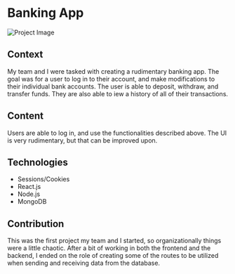# Banking App

![Project Image](image_url)

## Context

My team and I were tasked with creating a rudimentary banking app. The goal was for a user to log in to their account, and make modifications to their individual bank accounts. The user is able to deposit, withdraw, and transfer funds. They are also able to iew a history of all of their transactions.

## Content

Users are able to log in, and use the functionalities described above. The UI is very rudimentary, but that can be improved upon. 

## Technologies

- Sessions/Cookies
- React.js
- Node.js
- MongoDB

## Contribution

This was the first project my team and I started, so organizationally things were a little chaotic. After a bit of working in both the frontend and the backend, I ended on the role of creating some of the routes to be utilized when sending and receiving data from the database.
